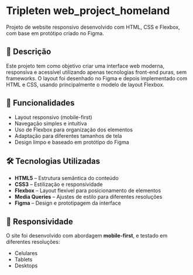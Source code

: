 # Tripleten web_project_homeland

Projeto de website responsivo desenvolvido com HTML, CSS e Flexbox, com base em protótipo criado no Figma.

## 📌 Descrição

Este projeto tem como objetivo criar uma interface web moderna, responsiva e acessível utilizando apenas tecnologias front-end puras, sem frameworks. O layout foi desenhado no Figma e depois implementado com HTML e CSS, usando principalmente o modelo de layout Flexbox.

## 🎯 Funcionalidades

- Layout responsivo (mobile-first)
- Navegação simples e intuitiva
- Uso de Flexbox para organização dos elementos
- Adaptação para diferentes tamanhos de tela
- Design limpo e baseado em protótipo do Figma

## 🛠 Tecnologias Utilizadas

- **HTML5** – Estrutura semântica do conteúdo
- **CSS3** – Estilização e responsividade
- **Flexbox** – Layout flexível para posicionamento de elementos
- **Media Queries** – Ajustes de estilo para diferentes resoluções
- **Figma** – Design e prototipagem da interface

## 📱 Responsividade

O site foi desenvolvido com abordagem **mobile-first**, e testado em diferentes resoluções:

- Celulares
- Tablets
- Desktops
